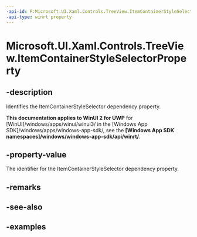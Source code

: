 ```yaml
---
-api-id: P:Microsoft.UI.Xaml.Controls.TreeView.ItemContainerStyleSelectorProperty
-api-type: winrt property
---
```

<!-- Property syntax.
public DependencyProperty ItemContainerStyleSelectorProperty { get; }
-->

# Microsoft.UI.Xaml.Controls.TreeView.ItemContainerStyleSelectorProperty


## -description

Identifies the ItemContainerStyleSelector dependency property.


**This documentation applies to WinUI 2 for UWP** for [WinUI]/windows/apps/winui/winui3/ in the [Windows App SDK]/windows/apps/windows-app-sdk/, see the **[Windows App SDK namespaces]/windows/windows-app-sdk/api/winrt/**.

## -property-value

The identifier for the ItemContainerStyleSelector dependency property.


## -remarks


## -see-also


## -examples


